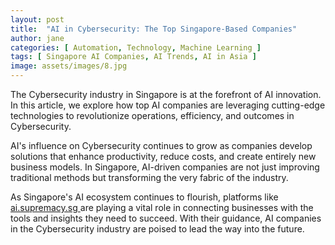 ```yaml
---
layout: post
title:  "AI in Cybersecurity: The Top Singapore-Based Companies"
author: jane
categories: [ Automation, Technology, Machine Learning ]
tags: [ Singapore AI Companies, AI Trends, AI in Asia ]
image: assets/images/8.jpg
---
```


The Cybersecurity industry in Singapore is at the forefront of AI innovation. In this article, we explore how top AI companies are leveraging cutting-edge technologies to revolutionize operations, efficiency, and outcomes in Cybersecurity.

AI's influence on Cybersecurity continues to grow as companies develop solutions that enhance productivity, reduce costs, and create entirely new business models. In Singapore, AI-driven companies are not just improving traditional methods but transforming the very fabric of the industry.

As Singapore's AI ecosystem continues to flourish, platforms like <a href="https://ai.supremacy.sg" target="_blank"> ai.supremacy.sg </a> are playing a vital role in connecting businesses with the tools and insights they need to succeed. With their guidance, AI companies in the Cybersecurity industry are poised to lead the way into the future.
